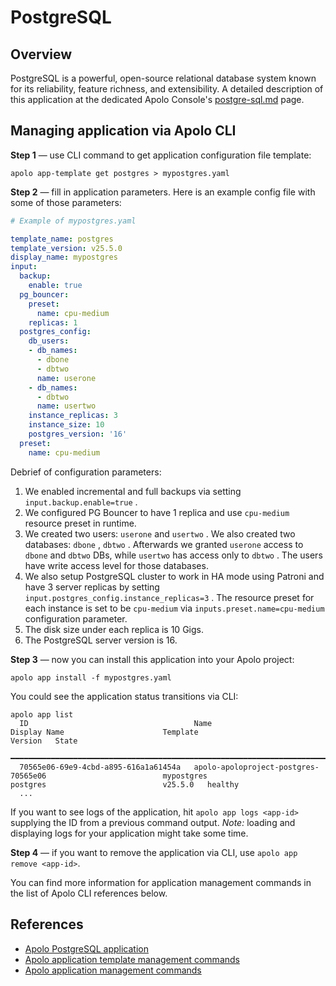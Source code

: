 # PostgreSQL

## Overview

PostgreSQL is a powerful, open-source relational database system known for its reliability, feature richness, and extensibility. A detailed description of this application at the dedicated Apolo Console's  [postgre-sql.md](../../../../apolo-console/apps/installable-apps/available-apps/postgre-sql.md "mention") page.

## Managing application via Apolo CLI

**Step 1** — use CLI command to get application configuration file template:

`apolo app-template get postgres > mypostgres.yaml`&#x20;

**Step 2** —  fill in application parameters. Here is an example config file with some of those parameters:

```yaml
# Example of mypostgres.yaml

template_name: postgres
template_version: v25.5.0
display_name: mypostgres
input:
  backup:
    enable: true
  pg_bouncer:
    preset:
      name: cpu-medium
    replicas: 1
  postgres_config:
    db_users:
    - db_names:
      - dbone
      - dbtwo
      name: userone
    - db_names:
      - dbtwo
      name: usertwo
    instance_replicas: 3
    instance_size: 10
    postgres_version: '16'
  preset:
    name: cpu-medium
```

Debrief of configuration parameters:

1. We enabled incremental and full backups via setting `input.backup.enable=true` .
2. We configured PG Bouncer to have 1 replica and use `cpu-medium` resource preset in runtime.
3. We created two users: `userone` and `usertwo` . We also created two databases: `dbone` , `dbtwo` . Afterwards we granted `userone` access to `dbone` and `dbtwo` DBs, while `usertwo` has access only to `dbtwo` . The users have write access level for those databases.
4. We also setup PostgreSQL cluster to work in HA mode using Patroni and have 3 server replicas by setting `input.postgres_config.instance_replicas=3` . The resource preset for each instance is set to be `cpu-medium` via `inputs.preset.name=cpu-medium` configuration parameter.
5. The disk size under each replica is 10 Gigs.
6. The PostgreSQL server version is 16.

**Step 3** — now you can install this application into your Apolo project:

`apolo app install -f mypostgres.yaml`&#x20;

You could see the application status transitions via CLI:

```
apolo app list
  ID                                     Name                                                          Display Name                      Template                          Version   State     
 ━━━━━━━━━━━━━━━━━━━━━━━━━━━━━━━━━━━━━━━━━━━━━━━━━━━━━━━━━━━━━━━━━━━━━━━━━━━━━━━━━━━━━━━━━━━━━━━━━━━━━━━━━━━━━━━━━━━━━━━━━━━━━━━━━━━━━━━━━━━━━━━━━━━━━━━━━━━━━━━━━━━━━━━━━━━━━━━━━━━━━━━━━━━━━ 
  70565e06-69e9-4cbd-a895-616a1a61454a   apolo-apoloproject-postgres-70565e06                          mypostgres                        postgres                          v25.5.0   healthy   
  ...
```

If you want to see logs of the application, hit `apolo app logs <app-id>` supplying the ID from a previous command output. _Note:_ loading and displaying logs for your application might take some time.

**Step 4** — if you want to remove the application via CLI, use `apolo app remove <app-id>`.

You can find more information for application management commands in the list of Apolo CLI references below.

## References

* [Apolo PostgreSQL application](../../../../apolo-console/apps/installable-apps/available-apps/postgre-sql.md)
* [Apolo application template management commands](https://app.gitbook.com/s/-MOkWy7dB5MDbkSII8iF/commands/app-template)
* [Apolo application management commands](https://app.gitbook.com/s/-MOkWy7dB5MDbkSII8iF/commands/app)
